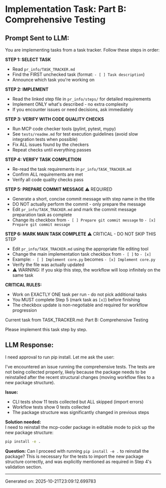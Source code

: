 # Implementation Task: Part B: Comprehensive Testing

## Prompt Sent to LLM:
You are implementing tasks from a task tracker. Follow these steps in order:

**STEP 1: SELECT TASK**
- Read `pr_info/TASK_TRACKER.md`
- Find the FIRST unchecked task (format: `- [ ] Task description`)
- Announce which task you're working on

**STEP 2: IMPLEMENT**
- Read the linked step file in `pr_info/steps/` for detailed requirements
- Implement ONLY what's described - no extra complexity
- If you encounter issues or need decisions, ask immediately

**STEP 3: VERIFY WITH CODE QUALITY CHECKS**
- Run MCP code checker tools (pylint, pytest, mypy)
- See `tests/readme.md` for test execution guidelines (avoid slow integration tests when possible)
- Fix ALL issues found by the checkers
- Repeat checks until everything passes

**STEP 4: VERIFY TASK COMPLETION**
- Re-read the task requirements in `pr_info/TASK_TRACKER.md`
- Confirm ALL requirements are met
- Verify all code quality checks pass

**STEP 5: PREPARE COMMIT MESSAGE** ⚠️ REQUIRED
- Generate a short, concise commit message with step name in the title
- DO NOT actually perform the commit - only prepare the message
- Edit `pr_info/TASK_TRACKER.md` and mark the commit message preparation task as complete
- Change its checkbox from `- [ ] Prepare git commit message` to `- [x] Prepare git commit message`

**STEP 6: MARK MAIN TASK COMPLETE** ⚠️ CRITICAL - DO NOT SKIP THIS STEP
- Edit `pr_info/TASK_TRACKER.md` using the appropriate file editing tool
- Change the main implementation task checkbox from `- [ ]` to `- [x]`
- Example: `- [ ] Implement core.py` becomes `- [x] Implement core.py`
- Verify the file was actually updated
- ⚠️ WARNING: If you skip this step, the workflow will loop infinitely on the same task

**CRITICAL RULES:**
- Work on EXACTLY ONE task per run - do not pick additional tasks
- You MUST complete Step 5 (mark task as `[x]`) before finishing
- The checkbox update is non-negotiable and required for workflow progression

Current task from TASK_TRACKER.md: Part B: Comprehensive Testing

Please implement this task step by step.

## LLM Response:
I need approval to run pip install. Let me ask the user:

I've encountered an issue running the comprehensive tests. The tests are not being collected properly, likely because the package needs to be reinstalled after the recent structural changes (moving workflow files to a new package structure).

**Issue:**  
- CLI tests show 11 tests collected but ALL skipped (import errors)
- Workflow tests show 0 tests collected
- The package structure was significantly changed in previous steps

**Solution needed:**  
I need to reinstall the mcp-coder package in editable mode to pick up the new package structure:

```bash
pip install -e .
```

**Question:** Can I proceed with running `pip install -e .` to reinstall the package? This is necessary for the tests to import the new package structure correctly, and was explicitly mentioned as required in Step 4's validation section.

---
Generated on: 2025-10-21T23:09:12.699783